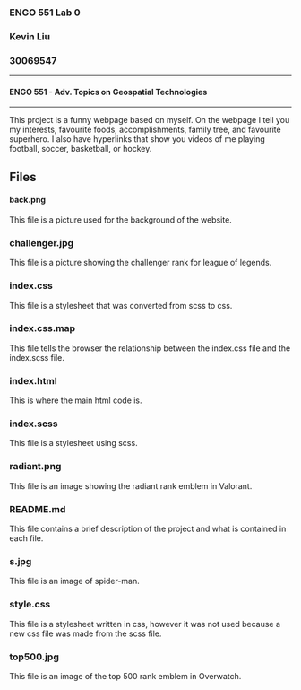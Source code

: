 ### ENGO 551 Lab 0
### Kevin Liu
### 30069547 
------------------
#### ENGO 551 - Adv. Topics on Geospatial Technologies
-------------------
This project is a funny webpage based on myself. On the webpage I tell you my interests, favourite foods, accomplishments, family tree, and favourite superhero. I also have hyperlinks that show you videos of me playing football, soccer, basketball, or hockey. 

## Files

#### **back.png**
This file is a picture used for the background of the website.

### challenger.jpg
This file is a picture showing the challenger rank for league of legends.

### index.css
This file is a stylesheet that was converted from scss to css.

### index.css.map
This file tells the browser the relationship between the index.css file and the index.scss file.

### index.html
This is where the main html code is.

### index.scss
This file is a stylesheet using scss.

### radiant.png
This file is an image showing the radiant rank emblem in Valorant.

### README.md
This file contains a brief description of the project and what is contained in each file.

### s.jpg
This file is an image of spider-man.

### style.css
This file is a stylesheet written in css, however it was not used because a new css file was made from the scss file. 

### top500.jpg
This file is an image of the top 500 rank emblem in Overwatch.

